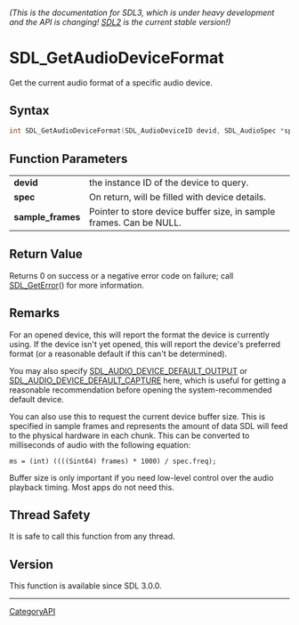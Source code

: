 ###### (This is the documentation for SDL3, which is under heavy development and the API is changing! [SDL2](https://wiki.libsdl.org/SDL2/) is the current stable version!)
# SDL_GetAudioDeviceFormat

Get the current audio format of a specific audio device.

## Syntax

```c
int SDL_GetAudioDeviceFormat(SDL_AudioDeviceID devid, SDL_AudioSpec *spec, int *sample_frames);

```

## Function Parameters

|                       |                                                                     |
| --------------------- | ------------------------------------------------------------------- |
| **devid**             | the instance ID of the device to query.                             |
| **spec**              | On return, will be filled with device details.                      |
| **sample_frames**     | Pointer to store device buffer size, in sample frames. Can be NULL. |

## Return Value

Returns 0 on success or a negative error code on failure; call
[SDL_GetError](SDL_GetError.md)() for more information.

## Remarks

For an opened device, this will report the format the device is currently
using. If the device isn't yet opened, this will report the device's
preferred format (or a reasonable default if this can't be determined).

You may also specify
[SDL_AUDIO_DEVICE_DEFAULT_OUTPUT](SDL_AUDIO_DEVICE_DEFAULT_OUTPUT.md) or
[SDL_AUDIO_DEVICE_DEFAULT_CAPTURE](SDL_AUDIO_DEVICE_DEFAULT_CAPTURE.md) here,
which is useful for getting a reasonable recommendation before opening the
system-recommended default device.

You can also use this to request the current device buffer size. This is
specified in sample frames and represents the amount of data SDL will feed
to the physical hardware in each chunk. This can be converted to
milliseconds of audio with the following equation:

`ms = (int) ((((Sint64) frames) * 1000) / spec.freq);`

Buffer size is only important if you need low-level control over the audio
playback timing. Most apps do not need this.

## Thread Safety

It is safe to call this function from any thread.

## Version

This function is available since SDL 3.0.0.

----
[CategoryAPI](CategoryAPI.md)
